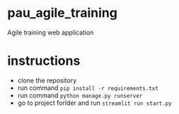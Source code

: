 # pau_agile_training
Agile training web application

# instructions 
* clone the repository
* run command `pip install -r requirements.txt`
* run command `python manage.py runserver`
* go to project forlder and run `streamlit run start.py `